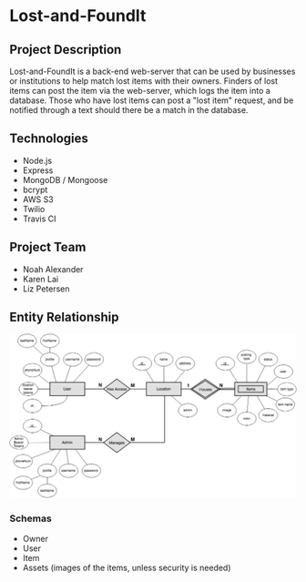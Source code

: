 # Lost-and-FoundIt

## Project Description
Lost-and-FoundIt is a back-end web-server that can be used by businesses or institutions to help match lost items with their owners. Finders of lost items can post the item via the web-server, which logs the item into a database. Those who have lost items can post a "lost item" request, and be notified through a text should there be a match in the database.

## Technologies
- Node.js
- Express
- MongoDB / Mongoose
- bcrypt
- AWS S3
- Twilio
- Travis CI

## Project Team
- Noah Alexander 
- Karen Lai 
- Liz Petersen

## Entity Relationship
![erd diagram](https://raw.githubusercontent.com/team-finders/lost-and-found-app/staging/src/temp/erd.png)

### Schemas
- Owner
- User
- Item
- Assets (images of the items, unless security is needed)
